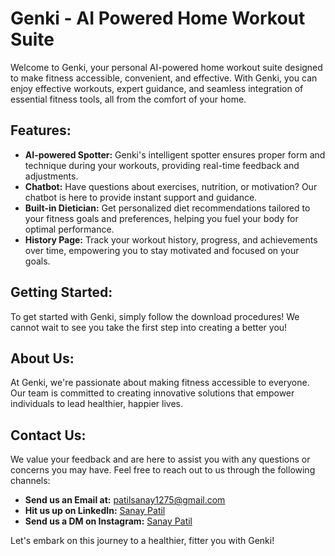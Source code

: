 # Genki - AI Powered Home Workout Suite

Welcome to Genki, your personal AI-powered home workout suite designed to make fitness accessible, convenient, and effective. With Genki, you can enjoy effective workouts, expert guidance, and seamless integration of essential fitness tools, all from the comfort of your home.

## Features:

- **AI-powered Spotter:** Genki's intelligent spotter ensures proper form and technique during your workouts, providing real-time feedback and adjustments.
- **Chatbot:** Have questions about exercises, nutrition, or motivation? Our chatbot is here to provide instant support and guidance.
- **Built-in Dietician:** Get personalized diet recommendations tailored to your fitness goals and preferences, helping you fuel your body for optimal performance.
- **History Page:** Track your workout history, progress, and achievements over time, empowering you to stay motivated and focused on your goals.


## Getting Started:

To get started with Genki, simply follow the download procedures! We cannot wait to see you take the first step into creating a better you!

## About Us:

At Genki, we're passionate about making fitness accessible to everyone. Our team is committed to creating innovative solutions that empower individuals to lead healthier, happier lives.

## Contact Us:

We value your feedback and are here to assist you with any questions or concerns you may have. Feel free to reach out to us through the following channels:
- **Send us an Email at:** patilsanay1275@gmail.com
- **Hit us up on LinkedIn:** [Sanay Patil](https://www.linkedin.com/in/sanaypatil/) 
- **Send us a DM on Instagram:** [Sanay Patil](https://www.instagram.com/sanay.was.taken/)

Let's embark on this journey to a healthier, fitter you with Genki!

